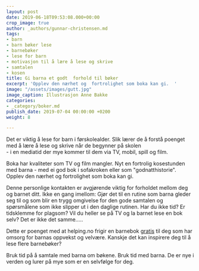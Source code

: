 ```yaml
---
layout: post
date: 2019-06-18T09:53:08.000+00:00
crop_image: true
author: _authors/gunnar-christensen.md
tags:
- barn
- barn bøker lese
- barnebøker
- lese for barn
- motivasjon til å lære å lese og skrive
- samtalen
- kosen
title: Gi barna et godt  forhold til bøker
excerpt: 'Opplev den nærhet og  fortrolighet som boka kan gi.  '
image: "/assets/images/gutt.jpg"
image_caption: Illustrasjon Anne Bakke
categories:
- _category/boker.md
publish_date: 2019-07-04 00:00:00 +0200
weight: 8

---
```

Det er viktig å lese for barn i førskolealder. Slik lærer de å forstå poenget med å lære å lese og skrive når de begynner på skolen   
\- i en mediatid der mye kommer til dem via TV, mobil, spill og film.

Boka har kvaliteter som TV og film mangler. Nyt en fortrolig kosestunden med barna - med ei god bok i sofakroken eller som "godnatthistorie". Opplev den nærhet og fortrolighet som boka kan gi.

Denne personlige kontakten er avgjørende viktig for forholdet mellom deg og barnet ditt. Ikke en gang imellom: Gjør det til en rutine som barna gleder seg til og som blir en trygg omgivelse for den gode samtalen og spørsmålene som ikke slipper ut i den daglige rutinen. Har du ikke tid? Er tidsklemme for plagsom? Vil du heller se på TV og la barnet lese en bok selv? Det er ikke det samme.....

Dette er poenget med at helping.no frigir en barnebok [gratis](http://www.helping.no/barneboker.htm) til deg som har omsorg for barnas oppvekst og velvære. Kanskje det kan inspirere deg til å lese flere barnebøker?

Bruk tid på å samtale med barna om bøkene. Bruk tid med barna. De er nye i verden og lurer på mye som er en selvfølge for deg.[](http://www.helping.no/gunnar.htm)